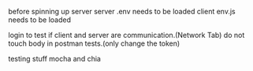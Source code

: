 before spinning up server
server  .env needs to be loaded
client env.js needs to be loaded

login to test if client and server are communication.(Network Tab)
do not touch body in postman tests.(only change the token)

testing stuff mocha and chia

